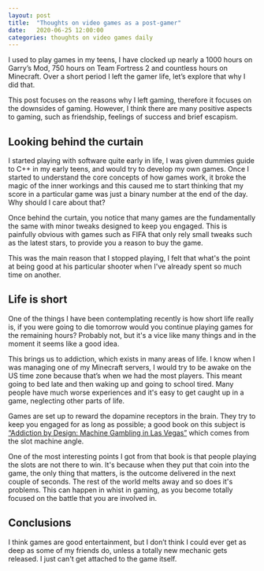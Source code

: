 ```yaml
---
layout: post
title:  "Thoughts on video games as a post-gamer"
date:   2020-06-25 12:00:00
categories: thoughts on video games daily
---
```


I used to play games in my teens, I have clocked up nearly a 1000 hours on Garry’s Mod, 750 hours on Team Fortress 2 and countless hours on Minecraft. Over a short period I left the gamer life, let’s explore that why I did that. 

This post focuses on the reasons why I left gaming, therefore it focuses on the downsides of gaming. However, I think there are many positive aspects to gaming, such as friendship, feelings of success and brief escapism.

## Looking behind the curtain

I started playing with software quite early in life, I was given dummies guide to C++ in my early teens, and would try to develop my own games. Once I started to understand the core concepts of how games work, it broke the magic of the inner workings and this caused me to start thinking that my score in a particular game was just a binary number at the end of the day. Why should I care about that?

Once behind the curtain, you notice that many games are the fundamentally the same with minor tweaks designed to keep you engaged. This is painfully obvious with games such as FIFA that only rely small tweaks such as the latest stars, to provide you a reason to buy the game.

This was the main reason that I stopped playing, I felt that what's the point at being good at his particular shooter when I've already spent so much time on another.

## Life is short

One of the things I have been contemplating recently is how short life really is, if you were going to die tomorrow would you continue playing games for the remaining hours? Probably not, but it's a vice like many things and in the moment it seems like a good idea.

This brings us to addiction, which exists in many areas of life. I know when I was managing one of my Minecraft servers, I would try to be awake on the US time zone because that’s when we had the most players. This meant going to bed late and then waking up and going to school tired. Many people have much worse experiences and it's easy to get caught up in a game, neglecting other parts of life.

Games are set up to reward the dopamine receptors in the brain. They try to keep you engaged for as long as possible; a good book on this subject is [“Addiction by Design: Machine Gambling in Las Vegas”][addbydes] which comes from the slot machine angle.

One of the most interesting points I got from that book is that people playing the slots are not there to win. It's because when they put that coin into the game, the only thing that matters, is the outcome delivered in the next couple of seconds. The rest of the world melts away and so does it's problems. This can happen in whist in gaming, as you become totally focused on the battle that you are involved in.

## Conclusions

I think games are good entertainment, but I don’t think I could ever get as deep as some of my friends do, unless a totally new mechanic gets released. I just can't get attached to the game itself.

[addbydes]: https://www.amazon.co.uk/Addiction-Design-Machine-Gambling-Vegas/dp/0691160880
